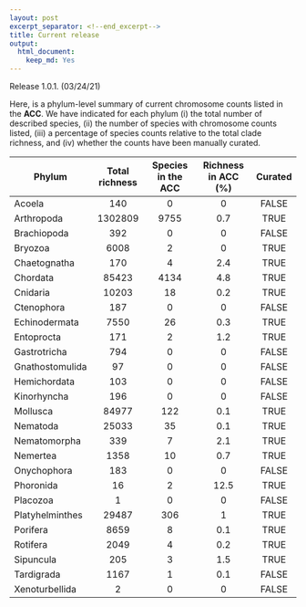```yaml
---
layout: post
excerpt_separator: <!--end_excerpt-->
title: Current release
output:
  html_document:
    keep_md: Yes
---
```


<div class="message">
  Release 1.0.1. (03/24/21)
</div>

Here, is a phylum-level summary of current chromosome counts listed in the **ACC**. We have indicated for each phylum (i) the total number of described species, (ii) the number of species with chromosome counts listed, (iii) a percentage of species counts relative to the total clade richness, and (iv) whether the counts have been manually curated.



| Phylum | Total richness | Species in the ACC  | Richness in ACC (%) | Curated |
|-|:-:|:-:|:-:|:-:|
| Acoela | 140 | 0 | 0 | FALSE |
| Arthropoda | 1302809 | 9755 | 0.7 | TRUE |
| Brachiopoda | 392 | 0 | 0 | FALSE |
| Bryozoa | 6008 | 2 | 0 | TRUE |
| Chaetognatha | 170 | 4 | 2.4 | TRUE |
| Chordata | 85423 | 4134 | 4.8 | TRUE |
| Cnidaria | 10203 | 18 | 0.2 | TRUE |
| Ctenophora | 187 | 0 | 0 | FALSE |
| Echinodermata | 7550 | 26 | 0.3 | TRUE |
| Entoprocta | 171 | 2 | 1.2 | TRUE |
| Gastrotricha | 794 | 0 | 0 | FALSE |
| Gnathostomulida | 97 | 0 | 0 | FALSE |
| Hemichordata | 103 | 0 | 0 | FALSE |
| Kinorhyncha | 196 | 0 | 0 | FALSE |
| Mollusca | 84977 | 122 | 0.1 | TRUE |
| Nematoda | 25033 | 35 | 0.1 | TRUE |
| Nematomorpha | 339 | 7 | 2.1 | TRUE |
| Nemertea | 1358 | 10 | 0.7 | TRUE |
| Onychophora | 183 | 0 | 0 | FALSE |
| Phoronida | 16 | 2 | 12.5 | TRUE |
| Placozoa | 1 | 0 | 0 | FALSE |
| Platyhelminthes | 29487 | 306 | 1 | TRUE |
| Porifera | 8659 | 8 | 0.1 | TRUE |
| Rotifera | 2049 | 4 | 0.2 | TRUE |
| Sipuncula | 205 | 3 | 1.5 | TRUE |
| Tardigrada | 1167 | 1 | 0.1 | FALSE |
| Xenoturbellida | 2 | 0 | 0 | FALSE |
<!--end_excerpt-->


